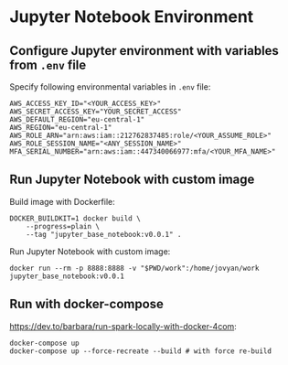 # Jupyter Notebook Environment

## Configure Jupyter environment with variables from `.env` file

Specify following environmental variables in `.env` file:

```shell
AWS_ACCESS_KEY_ID="<YOUR_ACCESS_KEY>"
AWS_SECRET_ACCESS_KEY="YOUR_SECRET_ACCESS"
AWS_DEFAULT_REGION="eu-central-1"
AWS_REGION="eu-central-1"
AWS_ROLE_ARN="arn:aws:iam::212762837485:role/<YOUR_ASSUME_ROLE>"
AWS_ROLE_SESSION_NAME="<ANY_SESSION_NAME>"
MFA_SERIAL_NUMBER="arn:aws:iam::447340066977:mfa/<YOUR_MFA_NAME>"
```

## Run Jupyter Notebook with custom image

Build image with Dockerfile:

```shell
DOCKER_BUILDKIT=1 docker build \
    --progress=plain \
    --tag "jupyter_base_notebook:v0.0.1" .
```

Run Jupyter Notebook with custom image:

```shell
docker run --rm -p 8888:8888 -v "$PWD/work":/home/jovyan/work jupyter_base_notebook:v0.0.1
```

## Run with docker-compose

<https://dev.to/barbara/run-spark-locally-with-docker-4com>:

```shell
docker-compose up
docker-compose up --force-recreate --build # with force re-build
```
